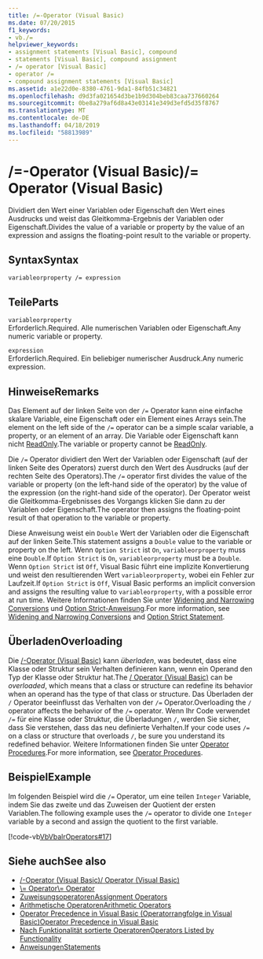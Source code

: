 ```yaml
---
title: /=-Operator (Visual Basic)
ms.date: 07/20/2015
f1_keywords:
- vb./=
helpviewer_keywords:
- assignment statements [Visual Basic], compound
- statements [Visual Basic], compound assignment
- /= operator [Visual Basic]
- operator /=
- compound assignment statements [Visual Basic]
ms.assetid: a1e22d0e-8380-4761-9da1-84fb51c34821
ms.openlocfilehash: d9d3fa021654d3be1b9d304beb83caa737660264
ms.sourcegitcommit: 0be8a279af6d8a43e03141e349d3efd5d35f8767
ms.translationtype: MT
ms.contentlocale: de-DE
ms.lasthandoff: 04/18/2019
ms.locfileid: "58813989"
---
```

# <a name="-operator-visual-basic"></a><span data-ttu-id="994e1-102">/=-Operator (Visual Basic)</span><span class="sxs-lookup"><span data-stu-id="994e1-102">/= Operator (Visual Basic)</span></span>
<span data-ttu-id="994e1-103">Dividiert den Wert einer Variablen oder Eigenschaft den Wert eines Ausdrucks und weist das Gleitkomma-Ergebnis der Variablen oder Eigenschaft.</span><span class="sxs-lookup"><span data-stu-id="994e1-103">Divides the value of a variable or property by the value of an expression and assigns the floating-point result to the variable or property.</span></span>  
  
## <a name="syntax"></a><span data-ttu-id="994e1-104">Syntax</span><span class="sxs-lookup"><span data-stu-id="994e1-104">Syntax</span></span>  
  
```  
variableorproperty /= expression  
```  
  
## <a name="parts"></a><span data-ttu-id="994e1-105">Teile</span><span class="sxs-lookup"><span data-stu-id="994e1-105">Parts</span></span>  
 `variableorproperty`  
 <span data-ttu-id="994e1-106">Erforderlich.</span><span class="sxs-lookup"><span data-stu-id="994e1-106">Required.</span></span> <span data-ttu-id="994e1-107">Alle numerischen Variablen oder Eigenschaft.</span><span class="sxs-lookup"><span data-stu-id="994e1-107">Any numeric variable or property.</span></span>  
  
 `expression`  
 <span data-ttu-id="994e1-108">Erforderlich.</span><span class="sxs-lookup"><span data-stu-id="994e1-108">Required.</span></span> <span data-ttu-id="994e1-109">Ein beliebiger numerischer Ausdruck.</span><span class="sxs-lookup"><span data-stu-id="994e1-109">Any numeric expression.</span></span>  
  
## <a name="remarks"></a><span data-ttu-id="994e1-110">Hinweise</span><span class="sxs-lookup"><span data-stu-id="994e1-110">Remarks</span></span>  
 <span data-ttu-id="994e1-111">Das Element auf der linken Seite von der `/=` Operator kann eine einfache skalare Variable, eine Eigenschaft oder ein Element eines Arrays sein.</span><span class="sxs-lookup"><span data-stu-id="994e1-111">The element on the left side of the `/=` operator can be a simple scalar variable, a property, or an element of an array.</span></span> <span data-ttu-id="994e1-112">Die Variable oder Eigenschaft kann nicht [ReadOnly](../../../visual-basic/language-reference/modifiers/readonly.md).</span><span class="sxs-lookup"><span data-stu-id="994e1-112">The variable or property cannot be [ReadOnly](../../../visual-basic/language-reference/modifiers/readonly.md).</span></span>  
  
 <span data-ttu-id="994e1-113">Die `/=` Operator dividiert den Wert der Variablen oder Eigenschaft (auf der linken Seite des Operators) zuerst durch den Wert des Ausdrucks (auf der rechten Seite des Operators).</span><span class="sxs-lookup"><span data-stu-id="994e1-113">The `/=` operator first divides the value of the variable or property (on the left-hand side of the operator) by the value of the expression (on the right-hand side of the operator).</span></span> <span data-ttu-id="994e1-114">Der Operator weist die Gleitkomma-Ergebnisses des Vorgangs klicken Sie dann zu der Variablen oder Eigenschaft.</span><span class="sxs-lookup"><span data-stu-id="994e1-114">The operator then assigns the floating-point result of that operation to the variable or property.</span></span>  
  
 <span data-ttu-id="994e1-115">Diese Anweisung weist ein `Double` Wert der Variablen oder die Eigenschaft auf der linken Seite.</span><span class="sxs-lookup"><span data-stu-id="994e1-115">This statement assigns a `Double` value to the variable or property on the left.</span></span> <span data-ttu-id="994e1-116">Wenn `Option Strict` ist `On`, `variableorproperty` muss eine `Double`.</span><span class="sxs-lookup"><span data-stu-id="994e1-116">If `Option Strict` is `On`, `variableorproperty` must be a `Double`.</span></span> <span data-ttu-id="994e1-117">Wenn `Option Strict` ist `Off`, Visual Basic führt eine implizite Konvertierung und weist den resultierenden Wert `variableorproperty`, wobei ein Fehler zur Laufzeit.</span><span class="sxs-lookup"><span data-stu-id="994e1-117">If `Option Strict` is `Off`, Visual Basic performs an implicit conversion and assigns the resulting value to `variableorproperty`, with a possible error at run time.</span></span> <span data-ttu-id="994e1-118">Weitere Informationen finden Sie unter [Widening and Narrowing Conversions](../../../visual-basic/programming-guide/language-features/data-types/widening-and-narrowing-conversions.md) und [Option Strict-Anweisung](../../../visual-basic/language-reference/statements/option-strict-statement.md).</span><span class="sxs-lookup"><span data-stu-id="994e1-118">For more information, see [Widening and Narrowing Conversions](../../../visual-basic/programming-guide/language-features/data-types/widening-and-narrowing-conversions.md) and [Option Strict Statement](../../../visual-basic/language-reference/statements/option-strict-statement.md).</span></span>  
  
## <a name="overloading"></a><span data-ttu-id="994e1-119">Überladen</span><span class="sxs-lookup"><span data-stu-id="994e1-119">Overloading</span></span>  
 <span data-ttu-id="994e1-120">Die [/-Operator (Visual Basic)](../../../visual-basic/language-reference/operators/floating-point-division-operator.md) kann *überladen*, was bedeutet, dass eine Klasse oder Struktur sein Verhalten definieren kann, wenn ein Operand den Typ der Klasse oder Struktur hat.</span><span class="sxs-lookup"><span data-stu-id="994e1-120">The [/ Operator (Visual Basic)](../../../visual-basic/language-reference/operators/floating-point-division-operator.md) can be *overloaded*, which means that a class or structure can redefine its behavior when an operand has the type of that class or structure.</span></span> <span data-ttu-id="994e1-121">Das Überladen der `/` Operator beeinflusst das Verhalten von der `/=` Operator.</span><span class="sxs-lookup"><span data-stu-id="994e1-121">Overloading the `/` operator affects the behavior of the `/=` operator.</span></span> <span data-ttu-id="994e1-122">Wenn Ihr Code verwendet `/=` für eine Klasse oder Struktur, die Überladungen `/`, werden Sie sicher, dass Sie verstehen, dass das neu definierte Verhalten.</span><span class="sxs-lookup"><span data-stu-id="994e1-122">If your code uses `/=` on a class or structure that overloads `/`, be sure you understand its redefined behavior.</span></span> <span data-ttu-id="994e1-123">Weitere Informationen finden Sie unter [Operator Procedures](../../../visual-basic/programming-guide/language-features/procedures/operator-procedures.md).</span><span class="sxs-lookup"><span data-stu-id="994e1-123">For more information, see [Operator Procedures](../../../visual-basic/programming-guide/language-features/procedures/operator-procedures.md).</span></span>  
  
## <a name="example"></a><span data-ttu-id="994e1-124">Beispiel</span><span class="sxs-lookup"><span data-stu-id="994e1-124">Example</span></span>  
 <span data-ttu-id="994e1-125">Im folgenden Beispiel wird die `/=` Operator, um eine teilen `Integer` Variable, indem Sie das zweite und das Zuweisen der Quotient der ersten Variablen.</span><span class="sxs-lookup"><span data-stu-id="994e1-125">The following example uses the `/=` operator to divide one `Integer` variable by a second and assign the quotient to the first variable.</span></span>  
  
 [!code-vb[VbVbalrOperators#17](~/samples/snippets/visualbasic/VS_Snippets_VBCSharp/VbVbalrOperators/VB/Class1.vb#17)]  
  
## <a name="see-also"></a><span data-ttu-id="994e1-126">Siehe auch</span><span class="sxs-lookup"><span data-stu-id="994e1-126">See also</span></span>

- [<span data-ttu-id="994e1-127">/-Operator (Visual Basic)</span><span class="sxs-lookup"><span data-stu-id="994e1-127">/ Operator (Visual Basic)</span></span>](../../../visual-basic/language-reference/operators/floating-point-division-operator.md)
- [<span data-ttu-id="994e1-128">\\= Operator</span><span class="sxs-lookup"><span data-stu-id="994e1-128">\\= Operator</span></span>](../../../visual-basic/language-reference/operators/integer-division-assignment-operator.md)
- [<span data-ttu-id="994e1-129">Zuweisungsoperatoren</span><span class="sxs-lookup"><span data-stu-id="994e1-129">Assignment Operators</span></span>](../../../visual-basic/language-reference/operators/assignment-operators.md)
- [<span data-ttu-id="994e1-130">Arithmetische Operatoren</span><span class="sxs-lookup"><span data-stu-id="994e1-130">Arithmetic Operators</span></span>](../../../visual-basic/language-reference/operators/arithmetic-operators.md)
- [<span data-ttu-id="994e1-131">Operator Precedence in Visual Basic (Operatorrangfolge in Visual Basic)</span><span class="sxs-lookup"><span data-stu-id="994e1-131">Operator Precedence in Visual Basic</span></span>](../../../visual-basic/language-reference/operators/operator-precedence.md)
- [<span data-ttu-id="994e1-132">Nach Funktionalität sortierte Operatoren</span><span class="sxs-lookup"><span data-stu-id="994e1-132">Operators Listed by Functionality</span></span>](../../../visual-basic/language-reference/operators/operators-listed-by-functionality.md)
- [<span data-ttu-id="994e1-133">Anweisungen</span><span class="sxs-lookup"><span data-stu-id="994e1-133">Statements</span></span>](../../../visual-basic/programming-guide/language-features/statements.md)
